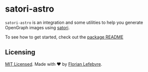 # satori-astro

`satori-astro` is an integration and some utilities to help you generate OpenGraph images
using [satori](https://github.com/vercel/satori).

To see how to get started, check out the [package README](./package/README.md)

## Licensing

[MIT Licensed](./LICENSE). Made with ❤️ by [Florian Lefebvre](https://github.com/florian-lefebvre).
